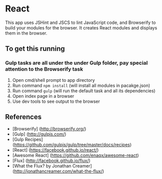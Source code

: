 # React
This app uses JSHint and JSCS to lint JavaScript code, and Browserify to build your modules for the browser. It creates React modules and displays them in the browser.

## To get this running
### Gulp tasks are all under the under Gulp folder, pay special attention to the Browserify task
1. Open cmd/shell prompt to app directory
2. Run command ```npm install``` (will install all modules in pacakge.json)
3. Run command ```gulp``` (will run the default task and all its dependencies)
4. Open index page in a browser
5. Use dev tools to see output to the browser


## References
* [Browserify] (http://browserify.org/)
* [Gulp] (http://gulpjs.com/)
* [Gulp Recipes] (https://github.com/gulpjs/gulp/tree/master/docs/recipes)
* [React] (https://facebook.github.io/react/)
* [Awesome React] (https://github.com/enaqx/awesome-react)
* [Flux] (http://facebook.github.io/flux/)
* [What the Flux? by Jonathan Creamer] (http://jonathancreamer.com/what-the-flux/)
